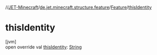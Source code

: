 //[JET-Minecraft](../../../index.md)/[de.jet.minecraft.structure.feature](../index.md)/[Feature](index.md)/[thisIdentity](this-identity.md)

# thisIdentity

[jvm]\
open override val [thisIdentity](this-identity.md): [String](https://kotlinlang.org/api/latest/jvm/stdlib/kotlin/-string/index.html)
